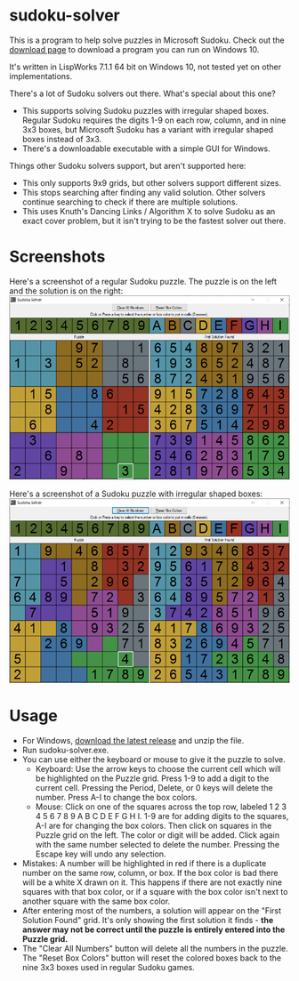 # sudoku-solver
This is a program to help solve puzzles in Microsoft Sudoku. Check out the
[download page](https://github.com/mchung94/sudoku-solver/releases)
to download a program you can run on Windows 10.

It's written in LispWorks 7.1.1 64 bit on Windows 10, not tested yet on other implementations.

There's a lot of Sudoku solvers out there. What's special about this one?
- This supports solving Sudoku puzzles with irregular shaped boxes. Regular Sudoku requires the digits 1-9 on each
  row, column, and in nine 3x3 boxes, but Microsoft Sudoku has a variant with irregular shaped boxes instead of 3x3.
- There's a downloadable executable with a simple GUI for Windows.

Things other Sudoku solvers support, but aren't supported here:
- This only supports 9x9 grids, but other solvers support different sizes.
- This stops searching after finding any valid solution. Other solvers continue searching to check if there are
  multiple solutions.
- This uses Knuth's Dancing Links / Algorithm X to solve Sudoku as an exact cover problem, but it isn't trying to be
  the fastest solver out there.

# Screenshots
Here's a screenshot of a regular Sudoku puzzle.  The puzzle is on the left and the solution is on the right:
![Regular Sudoku Screenshot](screenshot.png)

Here's a screenshot of a Sudoku puzzle with irregular shaped boxes:
![Sudoku with Irregular Boxes Screenshot](irregular-boxes-screenshot.png)

# Usage
- For Windows, [download the latest release](https://github.com/mchung94/sudoku-solver/releases) and unzip the file.
- Run sudoku-solver.exe.
- You can use either the keyboard or mouse to give it the puzzle to solve.
  - Keyboard: Use the arrow keys to choose the current cell which will be highlighted on the Puzzle grid.
    Press 1-9 to add a digit to the current cell.  Pressing the Period, Delete, or 0 keys will delete the number.
    Press A-I to change the box colors.
  - Mouse: Click on one of the squares across the top row, labeled 1 2 3 4 5 6 7 8 9 A B C D E F G H I.
    1-9 are for adding digits to the squares, A-I are for changing the box colors.
    Then click on squares in the Puzzle grid on the left. The color or digit will be added. Click again with the
    same number selected to delete the number. Pressing the Escape key will undo any selection.
- Mistakes: A number will be highlighted in red if there is a duplicate number on the same row, column, or box.
  If the box color is bad there will be a white X drawn on it.  This happens if there are not exactly nine squares
  with that box color, or if a square with the box color isn't next to another square with the same box color.
- After entering most of the numbers, a solution will appear on the "First Solution Found" grid. It's only showing
  the first solution it finds - **the answer may not be correct until the puzzle is entirely entered into the Puzzle
  grid.**
- The "Clear All Numbers" button will delete all the numbers in the puzzle.  The "Reset Box Colors" button will
  reset the colored boxes back to the nine 3x3 boxes used in regular Sudoku games. 
